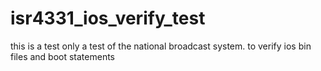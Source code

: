 # isr4331_ios_verify_test
this is a test only a test of the national broadcast system. to verify ios bin files and boot statements
